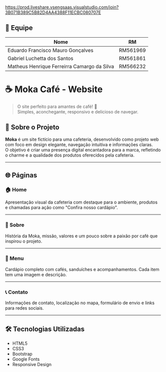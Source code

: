 https://prod.liveshare.vsengsaas.visualstudio.com/join?3B071B389C5B82D4AA4388F11ECBC080707E

## 👥 Equipe

| Nome            | RM       |
|-----------------|----------|
| Eduardo Francisco Mauro Gonçalves | RM561969 |
| Gabriel Luchetta dos Santos | RM561861 |
| Matheus Henrique Ferreirra Camargo da Silva | RM566232 |

# ☕ Moka Café - Website

> O site perfeito para amantes de café! 🌿  
> Simples, aconchegante, responsivo e delicioso de navegar.


## 📌 Sobre o Projeto

**Moka** é um site fictício para uma cafeteria, desenvolvido como projeto web com foco em design elegante, navegação intuitiva e informações claras.  
O objetivo é criar uma presença digital encantadora para a marca, refletindo o charme e a qualidade dos produtos oferecidos pela cafeteria.

---

## 🌐 Páginas

### 🏠 Home
Apresentação visual da cafeteria com destaque para o ambiente, produtos e chamadas para ação como "Confira nosso cardápio".

---

### 🧾 Sobre
História da Moka, missão, valores e um pouco sobre a paixão por café que inspirou o projeto.

---

### 🍰 Menu
Cardápio completo com cafés, sanduíches e acompanhamentos. Cada item tem uma imagem e descrição.

---

### 📞 Contato
Informações de contato, localização no mapa, formulário de envio e links para redes sociais.

---

## 🛠️ Tecnologias Utilizadas

- HTML5
- CSS3
- Bootstrap
- Google Fonts
- Responsive Design
